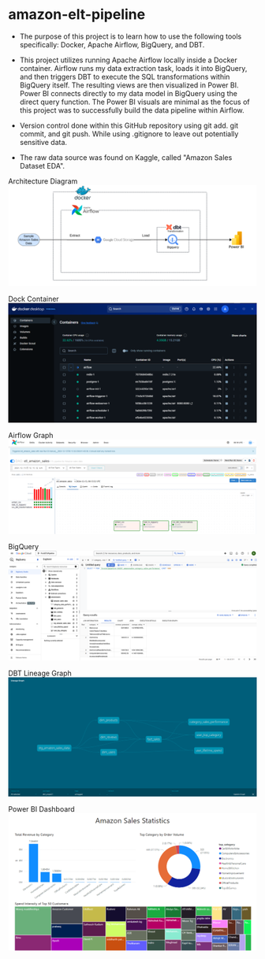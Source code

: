 # amazon-elt-pipeline

- The purpose of this project is to learn how to use the following tools specifically: Docker, Apache Airflow, BigQuery, and DBT. 

- This project utilizes running Apache Airflow locally inside a Docker container. Airflow runs my data extraction task, loads it into BigQuery, and then triggers DBT to execute the SQL transformations within BigQuery itself. The resulting views are then visualized in Power BI. Power BI connects directly to my data model in BigQuery using the direct query function. The Power BI visuals are minimal as the focus of this project was to successfully build the data pipeline within Airflow. 

- Version control done within this GitHub repository using git add. git commit, and git push. While using .gitignore to leave out potentially sensitive data. 

- The raw data source was found on Kaggle, called "Amazon Sales Dataset EDA". 

Architecture Diagram
![Architecture Diagram](architecture_diagram.png)

Dock Container
![Dock Container](docker_container.png)

Airflow Graph
![Airflow Graph](airflow_graph.png)

BigQuery
![BigQuery](bigquery.png)

DBT Lineage Graph
![DBT Lineage Graph](lineage_graph_dbt.png)

Power BI Dashboard
![Power BI Dashboard](powerbi_visual.png)